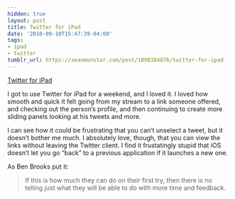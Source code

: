 ```yaml
---
hidden: true
layout: post
title: Twitter for iPad
date: '2010-09-10T15:47:39-04:00'
tags:
- ipad
- twitter
tumblr_url: https://seanmonstar.com/post/1098384876/twitter-for-ipad
---
```

[Twitter for iPad](http://brooksreview.net/2010/09/twitter-ipad-2/)  

I got to use Twitter for iPad for a weekend, and I loved it. I loved how smooth and quick it felt going from my stream to a link someone offered, and checking out the person’s profile, and then continuing to create more sliding panels looking at his tweets and more.

I can see how it could be frustrating that you can’t unselect a tweet, but it doesn’t bother me much. I absolutely love, though, that you can view the links without leaving the Twitter client. I find it frustatingly stupid that iOS doesn’t let you go “back” to a previous application if it launches a new one.

As Ben Brooks put it:

> If this is how much they can do on their first try, then there is no telling just what they will be able to do with more time and feedback.

